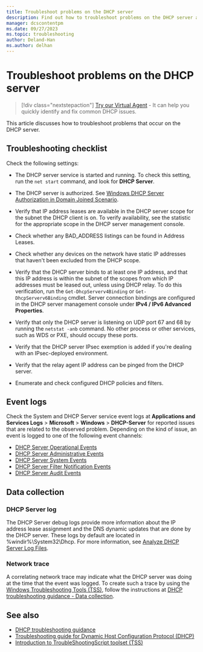 ```yaml
---
title: Troubleshoot problems on the DHCP server
description: Find out how to troubleshoot problems on the DHCP server and collect data.
manager: dcscontentpm
ms.date: 09/27/2023
ms.topic: troubleshooting
author: Deland-Han
ms.author: delhan
---
```

# Troubleshoot problems on the DHCP server

> [!div class="nextstepaction"]
> <a href="https://vsa.services.microsoft.com/v1.0/?partnerId=7d74cf73-5217-4008-833f-87a1a278f2cb&flowId=DMC&initialQuery=31806271" target='_blank'>Try our Virtual Agent</a> - It can help you quickly identify and fix common DHCP issues.

This article discusses how to troubleshoot problems that occur on the DHCP server.

## Troubleshooting checklist

Check the following settings:

  - The DHCP server service is started and running. To check this setting, run the `net start` command, and look for **DHCP Server**.

  - The DHCP server is authorized. See [Windows DHCP Server Authorization in Domain Joined Scenario](/openspecs/windows_protocols/ms-dhcpe/56f8870b-a7c1-4db1-8a86-f69079fe5077).

  - Verify that IP address leases are available in the DHCP server scope for the subnet the DHCP client is on. To verify availability, see the statistic for the appropriate scope in the DHCP server management console.

  - Check whether any BAD\_ADDRESS listings can be found in Address Leases.

  - Check whether any devices on the network have static IP addresses that haven't been excluded from the DHCP scope.

  - Verify that the DHCP server binds to at least one IP address, and that this IP address is within the subnet of the scopes from which IP addresses must be leased out, unless using DHCP relay. To do this verification, run the `Get-DhcpServerv4Binding` or `Get-DhcpServerv6Binding` cmdlet. Server connection bindings are configured in the DHCP server management console under **IPv4 / IPv6 Advanced Properties**.

  - Verify that only the DHCP server is listening on UDP port 67 and 68 by running the `netstat -anb` command. No other process or other services, such as WDS or PXE, should occupy these ports.

  - Verify that the DHCP server IPsec exemption is added if you're dealing with an IPsec-deployed environment.

  - Verify that the relay agent IP address can be pinged from the DHCP server.

  - Enumerate and check configured DHCP policies and filters.

## Event logs

Check the System and DHCP Server service event logs at **Applications and Services Logs** > **Microsoft** > **Windows** > **DHCP-Server** for reported issues that are related to the observed problem.
Depending on the kind of issue, an event is logged to one of the following event channels:

- [DHCP Server Operational Events](/previous-versions/windows/it-pro/windows-server-2012-r2-and-2012/dn800668\(v=ws.11\))
- [DHCP Server Administrative Events](/previous-versions/windows/it-pro/windows-server-2012-r2-and-2012/dn800668\(v=ws.11\))
- [DHCP Server System Events](/previous-versions/windows/it-pro/windows-server-2012-r2-and-2012/dn800668\(v=ws.11\))
- [DHCP Server Filter Notification Events](/previous-versions/windows/it-pro/windows-server-2012-r2-and-2012/dn800668\(v=ws.11\))
- [DHCP Server Audit Events](/previous-versions/windows/it-pro/windows-server-2012-r2-and-2012/dn800668\(v=ws.11\))

## Data collection

### DHCP Server log

The DHCP Server debug logs provide more information about the IP address lease assignment and the DNS dynamic updates that are done by the DHCP server. These logs by default are located in %windir%\\System32\\Dhcp.
For more information, see [Analyze DHCP Server Log Files](/previous-versions/windows/it-pro/windows-server-2008-R2-and-2008/dd183591\(v=ws.10\)).

### Network trace

A correlating network trace may indicate what the DHCP server was doing at the time that the event was logged. To create such a trace by using the [Windows Troubleshooting Tools (TSS)](https://aka.ms/getTSS), follow the instructions at [DHCP troubleshooting guidance - Data collection](/troubleshoot/windows-server/networking/troubleshoot-dhcp-guidance#data-collection).

## See also

- [DHCP troubleshooting guidance](/troubleshoot/windows-server/networking/troubleshoot-dhcp-guidance)
- [Troubleshooting guide for Dynamic Host Configuration Protocol (DHCP)](troubleshoot-dhcp-issue.md)
- [Introduction to TroubleShootingScript toolset (TSS)](/troubleshoot/windows-client/windows-troubleshooters/introduction-to-troubleshootingscript-toolset-tss)
